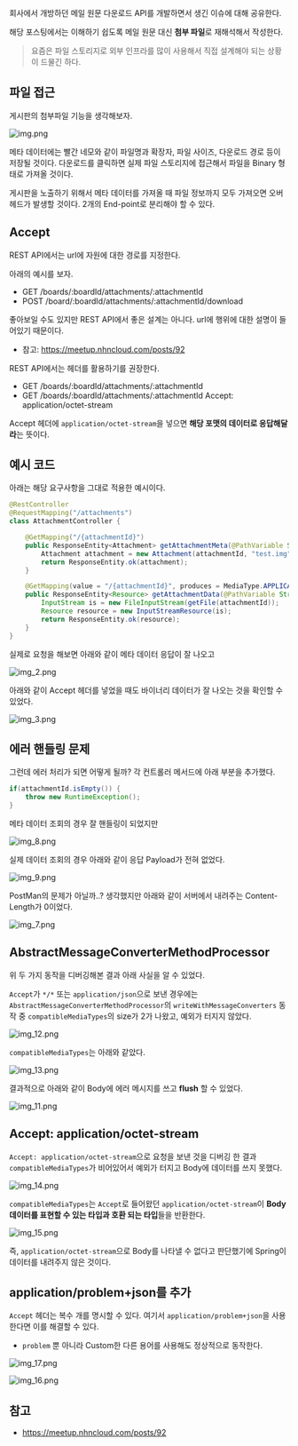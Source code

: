 회사에서 개방하던 메일 원문 다운로드 API를 개발하면서 생긴 이슈에 대해 공유한다.

해당 포스팅에서는 이해하기 쉽도록 메일 원문 대신 **첨부 파일**로 재해석해서 작성한다.

> 요즘은 파일 스토리지로 외부 인프라를 많이 사용해서 직접 설계해야 되는 상황이 드물긴 하다. 

## 파일 접근

게시판의 첨부파일 기능을 생각해보자.

![img.png](img.png)

메타 데이터에는 빨간 네모와 같이 파일명과 확장자, 파일 사이즈, 다운로드 경로 등이 저장될 것이다. 다운로드를 클릭하면 실제 파일 스토리지에 접근해서 파일을 Binary 형태로 가져올 것이다.

게시판을 노출하기 위해서 메타 데이터를 가져올 때 파일 정보까지 모두 가져오면 오버헤드가 발생할 것이다. 2개의 End-point로 분리해야 할 수 있다.

## Accept

REST API에서는 url에 자원에 대한 경로를 지정한다.

아래의 예시를 보자.
- GET /boards/:boardId/attachments/:attachmentId
- POST /board/:boardId/attachments/:attachmentId/download

좋아보일 수도 있지만 REST API에서 좋은 설계는 아니다. url에 행위에 대한 설명이 들어있기 때문이다.
- 참고: https://meetup.nhncloud.com/posts/92

REST API에서는 헤더를 활용하기를 권장한다.
- GET /boards/:boardId/attachments/:attachmentId
- GET /boards/:boardId/attachments/:attachmentId Accept: application/octet-stream

Accept 헤더에 `application/octet-stream`을 넣으면 **해당 포맷의 데이터로 응답해달라**는 뜻이다.

## 예시 코드

아래는 해당 요구사항을 그대로 적용한 예시이다.

```java
@RestController
@RequestMapping("/attachments")
class AttachmentController {

    @GetMapping("/{attachmentId}")
    public ResponseEntity<Attachment> getAttachmentMeta(@PathVariable String attachmentId) {
        Attachment attachment = new Attachment(attachmentId, "test.img", "/path");
        return ResponseEntity.ok(attachment);
    }

    @GetMapping(value = "/{attachmentId}", produces = MediaType.APPLICATION_OCTET_STREAM_VALUE)
    public ResponseEntity<Resource> getAttachmentData(@PathVariable String attachmentId) throws IOException {
        InputStream is = new FileInputStream(getFile(attachmentId));
        Resource resource = new InputStreamResource(is);
        return ResponseEntity.ok(resource);
    }
}
```

실제로 요청을 해보면 아래와 같이 메타 데이터 응답이 잘 나오고

![img_2.png](img_2.png)

아래와 같이 Accept 헤더를 넣었을 때도 바이너리 데이터가 잘 나오는 것을 확인할 수 있었다.

![img_3.png](img_3.png)

## 에러 핸들링 문제

그런데 에러 처리가 되면 어떻게 될까? 각 컨트롤러 메서드에 아래 부분을 추가했다.

```java
if(attachmentId.isEmpty()) {
    throw new RuntimeException();
}
```

메타 데이터 조회의 경우 잘 핸들링이 되었지만

![img_8.png](img_8.png)

실제 데이터 조회의 경우 아래와 같이 응답 Payload가 전혀 없었다.

![img_9.png](img_9.png)

PostMan의 문제가 아닐까..? 생각했지만 아래와 같이 서버에서 내려주는 Content-Length가 0이었다.

![img_7.png](img_7.png)

## AbstractMessageConverterMethodProcessor

위 두 가지 동작을 디버깅해본 결과 아래 사실을 알 수 있었다.

`Accept`가 `*/*` 또는 `application/json`으로 보낸 경우에는 `AbstractMessageConverterMethodProcessor`의 `writeWithMessageConverters` 동작 중 `compatibleMediaTypes`의 size가 2가 나왔고, 예외가 터지지 않았다.

![img_12.png](img_12.png)

`compatibleMediaTypes`는 아래와 같았다.

![img_13.png](img_13.png)

결과적으로 아래와 같이 Body에 에러 메시지를 쓰고 **flush** 할 수 있었다.

![img_11.png](img_11.png)

## Accept: application/octet-stream

`Accept: application/octet-stream`으로 요청을 보낸 것을 디버깅 한 결과 `compatibleMediaTypes`가 비어있어서 예외가 터지고 Body에 데이터를 쓰지 못했다.

![img_14.png](img_14.png)

`compatibleMediaTypes`는 `Accept`로 들어왔던 `application/octet-stream`이 **Body 데이터를 표현할 수 있는 타입과 호환 되는 타입**들을 반환한다. 

![img_15.png](img_15.png)

즉, `application/octet-stream`으로 Body를 나타낼 수 없다고 판단했기에 Spring이 데이터를 내려주지 않은 것이다.

## application/problem+json를 추가

`Accept` 헤더는 복수 개를 명시할 수 있다. 여기서 `application/problem+json`을 사용한다면 이를 해결할 수 있다.
- `problem` 뿐 아니라 Custom한 다른 용어를 사용해도 정상적으로 동작한다.

![img_17.png](img_17.png)

![img_16.png](img_16.png)







## 참고

- https://meetup.nhncloud.com/posts/92